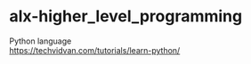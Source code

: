 # alx-higher_level_programming  
Python language  
https://techvidvan.com/tutorials/learn-python/  
